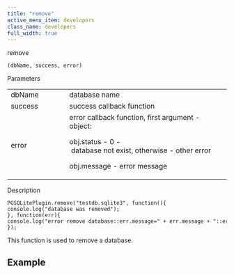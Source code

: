 ```yaml
---
title: "remove"
active_menu_item: developers
class_name: developers
full_width: true
---
```



remove

    (dbName, success, error)
   

Parameters

<table>
<tr>
<td width="193">
dbName

</td>
<td width="17">

</td>
<td width="670">
database name

</td>
</tr>
<tr>
<td width="193">
success

</td>
<td width="17">

</td>
<td width="670">
success callback function

</td>
</tr>
<tr>
<td width="193">
error

</td>
<td width="17">

</td>
<td width="670">
error callback function, first argument - object:

obj.status - 0 - database not exist, otherwise - other error

obj.message - error message

</td>
</tr>
</table>

Description

    PGSQLitePlugin.remove("testdb.sqlite3", function(){
    console.log("database was removed");
    }, function(err){
    console.log("error remove database::err.message=" + err.message + "::err.status="+err.status);
    });
   

This function is used to remove a database.

## Example

